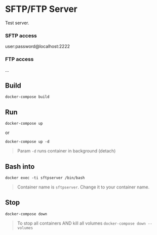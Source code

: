 SFTP/FTP Server
===============

Test server.

### SFTP access

user:password@localhost:2222

### FTP access

...

Build
-----

```
docker-compose build
```

Run
---

```
docker-compose up
```

or

```
docker-compose up -d
```

> Param `-d` runs container in background (detach)

Bash into
---------

```
docker exec -ti sftpserver /bin/bash
```

> Container name is `sftpserver`. Change it to your container name.

Stop
----

```
docker-compose down
```

> To stop all containers AND kill all volumes `docker-compose down --volumes`
